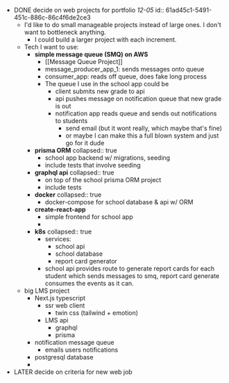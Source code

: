 - DONE decide on web projects for portfolio _12-05_
  id:: 61ad45c1-5491-451c-886c-86c4f6de2ce3
	- I'd like to do small manageable projects instead of large ones. I don't want to bottleneck anything.
		- I could build a larger project with each increment.
	- Tech I want to use:
		- **simple message queue (SMQ) on AWS**
			- [[Message Queue Project]]
			- message_producer_app_1: sends messages onto queue
			- consumer_app: reads off queue, does fake long process
			- The queue I use in the school app could be
				- client submits new grade to api
				- api pushes message on notification queue that new grade is out
				- notification app reads queue and sends out notifications to students
					- send email (but it wont really, which maybe that's fine)
					- or maybe I can make this a full blown system and just go for it dude
		- **prisma ORM**
		  collapsed:: true
			- school app backend w/ migrations, seeding
			- include tests that involve seeding
		- **graphql api**
		  collapsed:: true
			- on top of the school prisma ORM project
			- include tests
		- **docker**
		  collapsed:: true
			- docker-compose for school database & api w/ ORM
		- **create-react-app**
			- simple frontend for school app
			-
		- **k8s**
		  collapsed:: true
			- services:
				- school api
				- school database
				- report card generator
			- school api provides route to generate report cards for each student which sends messages to smq, report card generate consumes the events as it can.
	- big LMS project
		- Next.js typescript
			- ssr web client
				- twin css (tailwind + emotion)
			- LMS api
				- graphql
				- prisma
		- notification message queue
			- emails users notifications
		- postgresql database
		-
- LATER decide on criteria for new web job